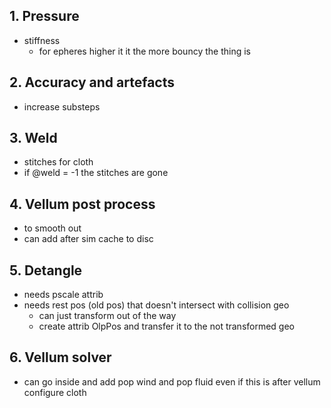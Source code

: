 ## 1. Pressure
- stiffness 
  - for epheres higher it it the more bouncy the thing is
## 2. Accuracy and artefacts
- increase substeps
## 3. Weld
- stitches for cloth
- if @weld = -1 the stitches are gone
## 4. Vellum post process
- to smooth out
- can add after sim cache to disc
## 5. Detangle
- needs pscale attrib
- needs rest pos (old pos) that doesn't intersect with collision geo
  - can just transform out of the way
  - create attrib OlpPos and transfer it to the not transformed geo
## 6. Vellum solver
- can go inside and add pop wind and pop fluid even if this is after vellum configure cloth
